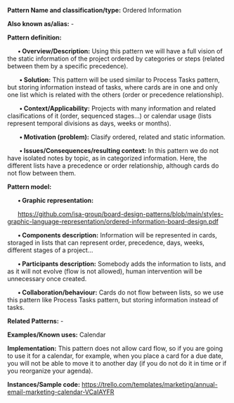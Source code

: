 **Pattern Name and classification/type:** Ordered Information

**Also known as/alias:** -

**Pattern definition:**

&nbsp;&nbsp;&nbsp;&nbsp;&nbsp;&nbsp;**•	Overview/Description:** Using this pattern we will have a full vision of the static information of the project ordered by categories or steps (related between them by a specific precedence).

&nbsp;&nbsp;&nbsp;&nbsp;&nbsp;&nbsp; **•	Solution:** This pattern will be used similar to Process Tasks pattern, but storing information instead of tasks, where cards are in one and only one list which is related with the others (order or precedence relationship).

&nbsp;&nbsp;&nbsp;&nbsp;&nbsp;&nbsp; **•	Context/Applicability:** Projects with many information and related clasifications of it (order, sequenced stages…) or calendar usage (lists represent temporal divisions as days, weeks or months).

&nbsp;&nbsp;&nbsp;&nbsp;&nbsp;&nbsp; **•	Motivation (problem):** Clasify ordered, related and static information.

&nbsp;&nbsp;&nbsp;&nbsp;&nbsp;&nbsp; **•	Issues/Consequences/resulting context:** In this pattern we do not have isolated notes by topic, as in categorized information. Here, the different lists have a precedence or order relationship, although cards do not flow between them.


**Pattern model:**

&nbsp;&nbsp;&nbsp;&nbsp;&nbsp;&nbsp;**•	Graphic representation:**

&nbsp;&nbsp;&nbsp;&nbsp;&nbsp;&nbsp;https://github.com/isa-group/board-design-patterns/blob/main/styles-graphic-language-representation/ordered-information-board-design.pdf
 
&nbsp;&nbsp;&nbsp;&nbsp;&nbsp;&nbsp;**•	Components description:** Information will be represented in cards, storaged in lists that can represent order, precedence, days, weeks, different stages of a project…

&nbsp;&nbsp;&nbsp;&nbsp;&nbsp;&nbsp;**•	Participants description:** Somebody adds the information to lists, and as it will not evolve (flow is not allowed), human intervention will be unnecessary once created.

&nbsp;&nbsp;&nbsp;&nbsp;&nbsp;&nbsp;**•	Collaboration/behaviour:** Cards do not flow between lists, so we use this pattern like Process Tasks pattern, but storing information instead of tasks.

**Related Patterns:** -

**Examples/Known uses:** Calendar

**Implementation:** This pattern does not allow card flow, so if you are going to use it for a calendar, for example, when you place a card for a due date, you will not be able to move it to another day (if you do not do it in time or if you reorganize your agenda).

**Instances/Sample code:** https://trello.com/templates/marketing/annual-email-marketing-calendar-VCaIAYFR
